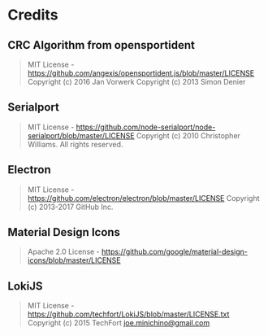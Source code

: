 # Credits

## CRC Algorithm from opensportident
> MIT License - https://github.com/angexis/opensportident.js/blob/master/LICENSE
Copyright (c) 2016 Jan Vorwerk
Copyright (c) 2013 Simon Denier

## Serialport
> MIT License - https://github.com/node-serialport/node-serialport/blob/master/LICENSE
Copyright (c) 2010 Christopher Williams. All rights reserved.

## Electron
> MIT License - https://github.com/electron/electron/blob/master/LICENSE
Copyright (c) 2013-2017 GitHub Inc.

## Material Design Icons
> Apache 2.0 License - https://github.com/google/material-design-icons/blob/master/LICENSE

## LokiJS
> MIT License - https://github.com/techfort/LokiJS/blob/master/LICENSE.txt
Copyright (c) 2015 TechFort <joe.minichino@gmail.com>

